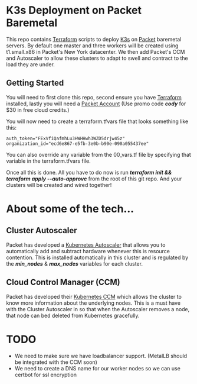 # K3s Deployment on Packet Baremetal
This repo contains [Terraform](http://terraform.io) scripts to deploy [K3s](http://k3s.io) on [Packet](http://packet.com) baremetal servers. By default one master and three workers will be created using t1.small.x86 in Packet's New York datacenter. We then add Packet's CCM and Autoscaler to allow these clusters to adapt to swell and contract to the load they are under. 

## Getting Started
You will need to first clone this repo, second ensure you have [Terraform](http://terraform.io) installed, lastly you will need a [Packet Account](https://app.packet.net/signup) (Use promo code ***cody*** for $30 in free cloud credits.)

You will now need to create a terraform.tfvars file that looks something like this:
```
auth_token="FExVfiQafmhLu3HWHHwh3WZD5drjw45z"
organization_id="ecd6e867-e5fb-3e0b-b90e-090a055437ee"
```
You can also override any variable from the 00_vars.tf file by specifying that variable in the terraform.tfvars file.

Once all this is done. All you have to do now is run ***terraform init && terraform apply --auto-approve*** from the root of this git repo. And your clusters will be created and wired together!

# About some of the tech... 

## Cluster Autoscaler
Packet has developed a [Kubernetes Autoscaler](https://www.packet.com/resources/guides/kubernetes-cluster-autoscaler-on-packet/) that allows you to automatically add and subtract hardware whenever this is resource contention. This is installed automatically in this cluster and is regulated by the ***min_nodes*** & ***max_nodes*** variables for each cluster.

## Cloud Control Manager (CCM)
Packet has developed their [Kubernetes CCM](https://www.packet.com/resources/guides/kubernetes-ccm-for-packet/) which allows the cluster to know more information about the underlying nodes. This is a must have with the Cluster Autoscaler in so that when the Autoscaler removes a node, that node can bed deleted from Kubernetes gracefully.

# TODO
* We need to make sure we have loadbalancer support. (MetalLB should be integrated with the CCM soon)
* We need to create a DNS name for our worker nodes so we can use certbot for ssl encryption
